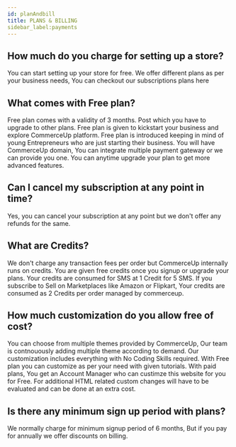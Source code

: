 ```yaml
---
id: planAndbill
title: PLANS & BILLING
sidebar_label:payments
---
```


## How much do you charge for setting up a store?
You can start setting up your store for free. We offer different plans as per your business needs, You can checkout our subscriptions plans here

## What comes with Free plan?
Free plan comes with a validity of 3 months. Post which you have to upgrade to other plans. Free plan is given to kickstart your business and explore CommerceUp platform. Free plan is introduced keeping in mind of young Entrepreneurs who are just starting their business. You will have CommerceUp domain, You can integrate multiple payment gateway or we can provide you one. You can anytime upgrade your plan to get more advanced features.

## Can I cancel my subscription at any point in time?
Yes, you can cancel your subscription at any point but we don't offer any refunds for the same.

## What are Credits?
We don't charge any transaction fees per order but CommerceUp internally runs on credits. You are given free credits once you signup or upgrade your plans. Your credits are consumed for SMS at 1 Credit for 5 SMS. If you subscribe to Sell on Marketplaces like Amazon or Flipkart, Your credits are consumed as 2 Credits per order managed by commerceup.

## How much customization do you allow free of cost?
You can choose from multiple themes provided by CommerceUp, Our team is contnouously adding multiple theme according to demand. Our customization includes everything with No Coding Skills required. With Free plan you can customize as per your need with given tutorials. With paid plans, You get an Account Manager who can custimze this website for you for Free. For additional HTML related custom changes will have to be evaluated and can be done at an extra cost.


## Is there any minimum sign up period with plans?
We normally charge for minimum signup period of 6 months, But if you pay for annually we offer discounts on billing.

